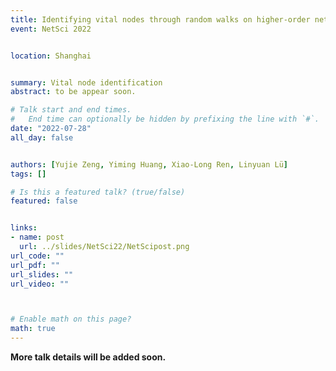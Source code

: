 ```yaml
---
title: Identifying vital nodes through random walks on higher-order networks
event: NetSci 2022


location: Shanghai


summary: Vital node identification
abstract: to be appear soon.

# Talk start and end times.
#   End time can optionally be hidden by prefixing the line with `#`.
date: "2022-07-28"
all_day: false


authors: [Yujie Zeng, Yiming Huang, Xiao-Long Ren, Linyuan Lü]
tags: []

# Is this a featured talk? (true/false)
featured: false


links:
- name: post
  url: ../slides/NetSci22/NetScipost.png
url_code: ""
url_pdf: ""
url_slides: ""
url_video: ""



# Enable math on this page?
math: true
---
```


**More talk details will be added soon.**
